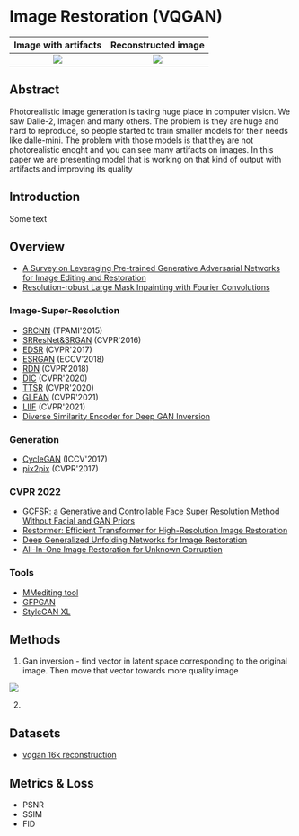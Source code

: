 Image Restoration (VQGAN)
=================================

Image with artifacts            |  Reconstructed image
:-------------------------:|:-------------------------:
![](https://datasets-server.huggingface.co/assets/johnowhitaker/vqgan16k_reconstruction/--/johnowhitaker--vqgan16k_reconstruction/train/27/reconstruction_256/image.jpg)  |  ![](https://datasets-server.huggingface.co/assets/johnowhitaker/vqgan16k_reconstruction/--/johnowhitaker--vqgan16k_reconstruction/train/27/image_256/image.jpg)

Abstract
----------------------------------------------

Photorealistic image generation is taking huge place in computer vision. We saw Dalle-2, Imagen and many others. The problem is they are huge and hard to reproduce, so people started to train smaller models for their needs like dalle-mini. The problem with those models is that they are not photorealistic enoght and you can see many artifacts on images. In this paper we are presenting model that is working on that kind of output with artifacts and improving its quality

Introduction
--------------------------------------------
Some text

Overview
--------------------------------------------
- [A Survey on Leveraging Pre-trained Generative Adversarial Networks for Image Editing and Restoration](https://arxiv.org/pdf/2207.10309.pdf)
- [Resolution-robust Large Mask Inpainting with Fourier Convolutions](https://www.youtube.com/watch?v=Lg97gWXsiQ4)

### Image-Super-Resolution

- [SRCNN](https://github.com/open-mmlab/mmediting/tree/master/configs/restorers/srcnn/README.md) (TPAMI'2015)
- [SRResNet&SRGAN](https://github.com/open-mmlab/mmediting/tree/master/configs/restorers/srresnet_srgan/README.md) (CVPR'2016)
- [EDSR](https://github.com/open-mmlab/mmediting/tree/master/configs/restorers/edsr/README.md) (CVPR'2017)
- [ESRGAN](https://github.com/open-mmlab/mmediting/tree/master/configs/restorers/esrgan/README.md) (ECCV'2018)
- [RDN](https://github.com/open-mmlab/mmediting/tree/master/configs/restorers/rdn/README.md) (CVPR'2018)
- [DIC](https://github.com/open-mmlab/mmediting/tree/master/configs/restorers/dic/README.md) (CVPR'2020)
- [TTSR](https://github.com/open-mmlab/mmediting/tree/master/configs/restorers/ttsr/README.md) (CVPR'2020)
- [GLEAN](https://github.com/open-mmlab/mmediting/tree/master/configs/restorers/glean/README.md) (CVPR'2021)
- [LIIF](https://github.com/open-mmlab/mmediting/tree/master/configs/restorers/liif/README.md) (CVPR'2021)
- [Diverse Similarity Encoder for Deep GAN Inversion](https://arxiv.org/pdf/2108.10201.pdf)

### Generation

- [CycleGAN](https://github.com/open-mmlab/mmediting/tree/master/configs/synthesizers/cyclegan/README.md) (ICCV'2017)
- [pix2pix](https://github.com/open-mmlab/mmediting/tree/master/configs/synthesizers/pix2pix/README.md) (CVPR'2017)

### CVPR 2022
- [GCFSR: a Generative and Controllable Face Super Resolution Method Without Facial and GAN Priors](https://openaccess.thecvf.com/content/CVPR2022/papers/He_GCFSR_A_Generative_and_Controllable_Face_Super_Resolution_Method_Without_CVPR_2022_paper.pdf)
- [Restormer: Efficient Transformer for High-Resolution Image Restoration](https://openaccess.thecvf.com/content/CVPR2022/papers/Zamir_Restormer_Efficient_Transformer_for_High-Resolution_Image_Restoration_CVPR_2022_paper.pdf)
- [Deep Generalized Unfolding Networks for Image Restoration](https://openaccess.thecvf.com/content/CVPR2022/papers/Mou_Deep_Generalized_Unfolding_Networks_for_Image_Restoration_CVPR_2022_paper.pdf)
- [All-In-One Image Restoration for Unknown Corruption](https://openaccess.thecvf.com/content/CVPR2022/papers/Li_All-in-One_Image_Restoration_for_Unknown_Corruption_CVPR_2022_paper.pdf)

### Tools
- [MMediting tool](https://github.com/open-mmlab/mmediting)
- [GFPGAN](https://github.com/TencentARC/GFPGAN)
- [StyleGAN XL](https://github.com/autonomousvision/stylegan_xl)

Methods
--------------------------------------------

1. Gan inversion - find vector in latent space corresponding to the original image. Then move that vector towards more quality image

![](https://images.deepai.org/converted-papers/1907.10786/x6.png)

2. 

Datasets
--------------------------------------------
- [vqgan 16k reconstruction](https://huggingface.co/datasets/johnowhitaker/vqgan16k_reconstruction)

Metrics & Loss
--------------------------------------------
- PSNR
- SSIM
- FID

